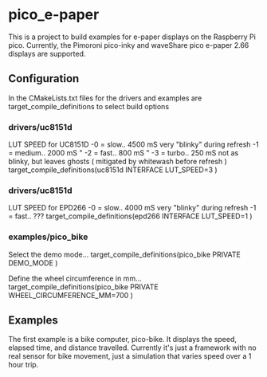 # pico_e-paper
This is a project to build examples for e-paper displays on the Raspberry Pi pico.
Currently, the Pimoroni pico-inky and waveShare pico e-paper 2.66 displays are supported.

## Configuration
In the CMakeLists.txt files for the drivers and examples are target_compile_definitions to select build options

### drivers/uc8151d
LUT SPEED for UC8151D
-0 = slow..		4500 mS   very "blinky" during refresh
-1 = medium..	2000 mS		"
-2 = fast..	 	800 mS		"
-3 = turbo..	 250 mS   not as blinky, but leaves ghosts ( mitigated by whitewash before refresh )
target_compile_definitions(uc8151d INTERFACE LUT_SPEED=3 )

### drivers/uc8151d
LUT SPEED for EPD266
-0 = slow..		4000 mS   very "blinky" during refresh
-1 = fast..		???
target_compile_definitions(epd266 INTERFACE LUT_SPEED=1 )

### examples/pico_bike
Select the demo mode...
target_compile_definitions(pico_bike PRIVATE DEMO_MODE )

Define the wheel circumference in mm...
target_compile_definitions(pico_bike PRIVATE WHEEL_CIRCUMFERENCE_MM=700 )

## Examples
The first example is a bike computer, pico-bike. It displays the speed, elapsed time, and distance travelled.
Currently it's just a framework with no real sensor for bike movement, just a simulation that varies speed over a 1 hour trip.

